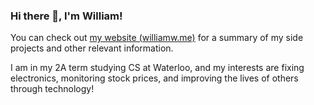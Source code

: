 ### Hi there 👋, I'm William!

You can check out [my website (williamw.me)](https://williamuw.github.io "My Personal Website") for a summary of my side projects and other relevant information.

I am in my 2A term studying CS at Waterloo, and my interests are fixing electronics, monitoring stock prices, and improving the lives of others through technology!

<!--
**WilliamUW/WilliamUW** is a ✨ _special_ ✨ repository because its `README.md` (this file) appears on your GitHub profile.

Here are some ideas to get you started:

- 🔭 I’m currently working on ...
- 🌱 I’m currently learning ...
- 👯 I’m looking to collaborate on ...
- 🤔 I’m looking for help with ...
- 💬 Ask me about ...
- 📫 How to reach me: ...
- 😄 Pronouns: ...
- ⚡ Fun fact: ...
-->
